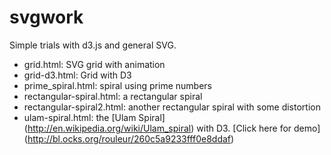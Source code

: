 svgwork
=======

Simple trials with d3.js and general SVG.

- grid.html: SVG grid with animation
- grid-d3.html: Grid with D3
- prime_spiral.html: spiral using prime numbers
- rectangular-spiral.html: a rectangular spiral 
- rectangular-spiral2.html: another rectangular spiral with some distortion
- ulam-spiral.html: the [Ulam Spiral] (http://en.wikipedia.org/wiki/Ulam_spiral) with D3. [Click here for demo] (http://bl.ocks.org/rouleur/260c5a9233fff0e8ddaf)
